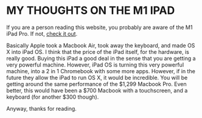 # MY THOUGHTS ON THE M1 IPAD


If you are a person reading this website, you probably are aware of the M1 iPad Pro. If not, [check it out](https://www.apple.com/ipad-pro/).

Basically Apple took a Macbook Air, took away the keyboard, and made OS X into iPad OS. I think that the price of the iPad itself, for the hardware, is really good. Buying this iPad a good deal in the sense that you are getting a very powerful machine. However, iPad OS is turning this very powerful machine, into a 2 in 1 Chromebook with some more apps. However, if in the future they allow the iPad to run OS X, it would be incredible. You will be getting around the same performance of the $1,299 Macbook Pro. Even better, this would have been a $700 Macbook with a touchscreen, and a keyboard (for another $300 though).

Anyway, thanks for reading.
